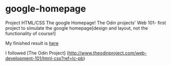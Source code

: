 # google-homepage
Project HTML/CSS
The google Homepage!
The Odin projects' Web 101- first project to simulate the google homepage[design and layout, not the functionality of course!]

My finished result is [here](http://htmlpreview.github.io/?https://github.com/anuragshendge/google-homepage/blob/master/index.html)

 
 I followed [The Odin Project] (http://www.theodinproject.com/web-development-101/html-css?ref=lc-pb)
 
 
